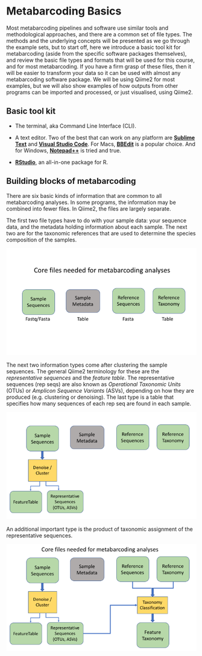 # Metabarcoding Basics

Most metabarcoding pipelines and software use similar tools and methodological approaches, and there are a common set of file types. The methods and the underlying concepts will be presented as we go through the example sets, but to start off, here we introduce a basic tool kit for metabarcoding (aside from the specific software packages themselves), and review the basic file types and formats that will be used for this course, and for most metabarcoding. If you have a firm grasp of these files, then it will be easier to transform your data so it can be used with almost any metabarcoding software package. We will be using Qiime2 for most examples, but we will also show examples of how outputs from other programs can be imported and processed, or just visualised, using Qiime2.

## Basic tool kit

- The terminal, aka Command Line Interface (CLI).

- A text editor. Two of the best that can work on any platform are [**Sublime Text**](https://www.sublimetext.com/) and [**Visual Studio Code**](https://code.visualstudio.com/). For Macs, [**BBEdit**](https://www.barebones.com/products/bbedit/) is a popular choice. And for Windows, [**Notepad++**](https://notepad-plus-plus.org/) is tried and true. 

- [**RStudio**](https://rstudio.com/), an all-in-one package for R.


## Building blocks of metabarcoding

There are six basic kinds of information that are common to all metabarcoding analyses. In some programs, the information may be combined into fewer files. In Qiime2, the files are largely separate. 

The first two file types have to do with your sample data: your sequence data, and the metadata holding information about each sample. The next two are for the taxonomic references that are used to determine the species composition of the samples. 

![alt text](images/Slide01.png)

The next two information types come after clustering the sample sequences. The general Qiime2 terminology for these are the *representative sequences* and the *feature table*. The representative sequences (rep seqs) are also known as *Operational Taxonomic Units* (OTUs) or *Amplicon Sequence Variants* (ASVs), depending on how they are produced (e.g. clustering or denoising). The last type is a table that specifies how many sequences of each rep seq are found in each sample.

 ![alt text](images/Slide02.png)

An additional important type is the product of taxonomic assignment of the representative sequences. 

![alt text](images/Slide03.png)